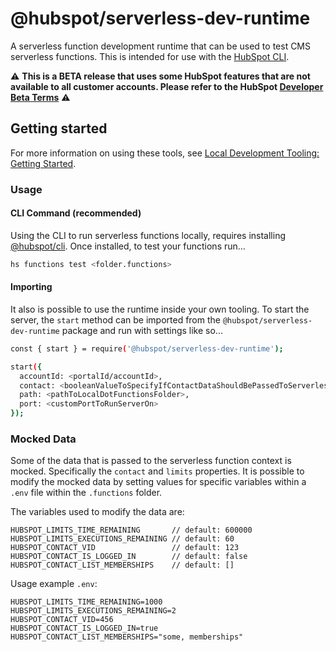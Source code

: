 # @hubspot/serverless-dev-runtime

A serverless function development runtime that can be used to test CMS serverless functions. This is intended for use with the [HubSpot CLI](https://developers.hubspot.com/docs/cms/developer-reference/local-development-cms-cli).

⚠️ **This is a BETA release that uses some HubSpot features that are not available to all customer accounts. Please refer to the HubSpot [Developer Beta Terms](https://legal.hubspot.com/developerbetaterms)** ⚠️

## Getting started

For more information on using these tools, see [Local Development Tooling: Getting Started](https://designers.hubspot.com/tutorials/getting-started-with-local-development).

### Usage

#### CLI Command (recommended)
Using the CLI to run serverless functions locally, requires installing [@hubspot/cli](https://www.npmjs.com/package/@hubspot/cms-cli). Once installed, to test your functions run…

```bash
hs functions test <folder.functions>
```

#### Importing

It also is possible to use the runtime inside your own tooling. To start the server, the `start` method can be imported from the `@hubspot/serverless-dev-runtime` package and run with settings like so...

```bash
const { start } = require('@hubspot/serverless-dev-runtime');

start({
  accountId: <portalId/accountId>,                                                  // default: 123456
  contact: <booleanValueToSpecifyIfContactDataShouldBePassedToServerlessFunction>,  // default: true
  path: <pathToLocalDotFunctionsFolder>,                                            // required
  port: <customPortToRunServerOn>                                                   // default: 5432
});
```

### Mocked Data
Some of the data that is passed to the serverless function context is mocked. Specifically the `contact` and `limits` properties. It is possible
to modify the mocked data by setting values for specific variables within a `.env` file within the `.functions` folder.

The variables used to modify the data are:

```
HUBSPOT_LIMITS_TIME_REMAINING       // default: 600000
HUBSPOT_LIMITS_EXECUTIONS_REMAINING // default: 60
HUBSPOT_CONTACT_VID                 // default: 123
HUBSPOT_CONTACT_IS_LOGGED_IN        // default: false
HUBSPOT_CONTACT_LIST_MEMBERSHIPS    // default: []
```

Usage example `.env`:

```
HUBSPOT_LIMITS_TIME_REMAINING=1000
HUBSPOT_LIMITS_EXECUTIONS_REMAINING=2
HUBSPOT_CONTACT_VID=456
HUBSPOT_CONTACT_IS_LOGGED_IN=true
HUBSPOT_CONTACT_LIST_MEMBERSHIPS="some, memberships"
```
